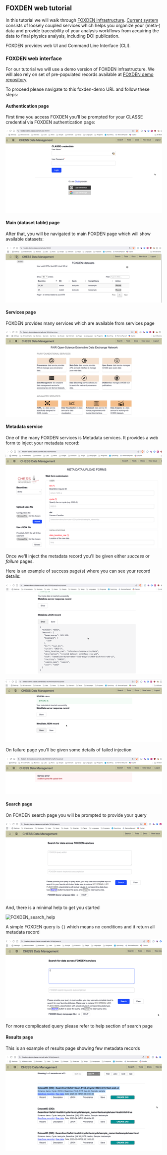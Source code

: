 ## FOXDEN web tutorial
In this tutorial we will walk through
[FOXDEN infrastructure](https://chesscomputing.github.io/FOXDEN/docs/introduction.html).
[Current system](https://chesscomputing.github.io/FOXDEN/docs/current-system.html)
consists of loosely coupled services which helps you organize your (meta-) data
and provide traceability of your analysis workflows from acquiring the data to
final physics analysis, including DOI publication.

FOXDEN provides web UI and Command Line Interface (CLI).

### FOXDEN web interface
For our tutorial we will use a demo version of FOXDEN infrastructure.
We will also rely on set of pre-populated records available at
[FOXDEN demo repository](https://github.com/CHESSComputing/FOXDEN/tree/main/demo)

To proceed please navigate to this foxden-demo URL and follow these steps:

#### Authentication page
First time you access FOXDEN you'll be prompted for your
CLASSE credential via FOXDEN authentication page:

![FOXDEN_auth](images/FOXDEN_auth.png)

#### Main (dataset table) page
After that, you will be navigated to main FOXDEN
page which will show available datasets:

![FOXDEN_dstable_page](images/FOXDEN_dstable_page.png)


#### Services page
FOXDEN provides many services which are available from services page

![FOXDEN_services_page](images/FOXDEN_services_page.png)

#### Metadata service
One of the many FOXDEN services is Metadata services. It provides a web
form to inject your metadata record:

![FOXDEN_meta_web_page](images/FOXDEN_meta_web_page.png)

Once we'll inject the metadata record you'll be given
either *success* or *failure* pages. 

Here is an example of success page(s) where you can see your record details:

![FOXDEN_meta_success2](images/FOXDEN_meta_success2.png)

![FOXDEN_meta_success_page](images/FOXDEN_meta_success_page.png)

On failure page you'll be given some details of failed injection

![FOXDEN_meta_failure](images/FOXDEN_meta_failure.png)

#### Search page
On FOXDEN search page you will be prompted to provide your query

![FOXDEN_search_page](images/FOXDEN_search_page.png)

And, there is a minimal help to get you started

![FOXDEN_search_help](images/FOXDEN_search_help.png_)

A simple FOXDEN query is `{}` which means no conditions and it
return all metadata record

![FOXDEN_query_page](images/FOXDEN_query_page.png)

For more complicated query please refer to help section of search page

#### Results page
This is an example of results page showing few metadata records

![FOXDEN_results_page](images/FOXDEN_results_page.png)
